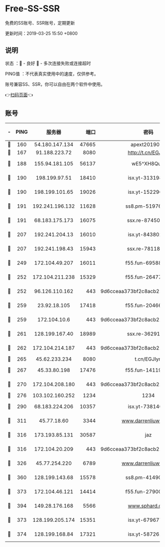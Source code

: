 # Free-SS-SSR

免费的SS账号、SSR账号，定期更新

更新时间：2019-03-25 15:50 +0800

## 说明

状态     ：🙂 - 良好 🙁 - 多次连接失败或连接超时

PING值   ：不代表真实使用中的速度，仅供参考。

账号兼容SS、SSR，你可以自由在两个软件中使用。

👉[扫码页面](https://liesauer.github.io/Free-SS-SSR/)👈

## 账号

|-|PING|服务器|端口|密码|加密方式|区域|
|:----:|:----:|:-----:|-----:|:----:|:----:|:----:|
|🙂|160|54.180.147.134|47665|apext2019001|chacha20|KR|
|🙂|167|91.188.223.72|8080|http://t.cn/EGJIyrl|rc4-md5|RU|
|🙂|188|155.94.181.105|56137|wE5^XH8Quw|aes-256-cfb|US|
|🙂|190|198.199.97.51|18410|isx.yt-31319888|aes-256-cfb|US|
|🙂|190|198.199.101.65|19026|isx.yt-15229699|aes-256-cfb|US|
|🙂|191|192.241.196.132|11628|ss8.pm-51976086|aes-256-cfb|US|
|🙂|191|68.183.175.173|16075|ssx.re-87450800|aes-256-cfb|US|
|🙂|207|192.241.204.13|16010|isx.yt-84380277|aes-256-cfb|US|
|🙂|207|192.241.198.43|15943|ssx.re-78118439|aes-256-cfb|US|
|🙂|249|172.104.49.207|16011|f55.fun-69588611|aes-256-cfb|SG|
|🙂|252|172.104.211.238|15329|f55.fun-26477830|aes-256-cfb|US|
|🙂|252|96.126.110.162|443|9d6cceaa373bf2c8acb22e60b6a58be6|aes-256-cfb|US|
|🙂|259|23.92.18.105|17418|f55.fun-20466360|aes-256-cfb|US|
|🙂|259|172.104.10.6|443|9d6cceaa373bf2c8acb22e60b6a58be6|aes-256-cfb|US|
|🙂|261|128.199.167.40|18989|ssx.re-36291667|aes-256-cfb|SG|
|🙂|262|172.104.214.187|443|9d6cceaa373bf2c8acb22e60b6a58be6|aes-256-cfb|US|
|🙂|265|45.62.233.234|8080|t.cn/EGJIyrl|rc4-md5|CA|
|🙂|267|45.33.80.198|17476|f55.fun-14119354|aes-256-cfb|US|
|🙂|270|172.104.208.180|443|9d6cceaa373bf2c8acb22e60b6a58be6|aes-256-cfb|US|
|🙂|276|103.102.160.252|1234|1234|rc4-md5|JP|
|🙂|290|68.183.224.206|10357|isx.yt-73814044|aes-256-cfb|SG|
|🙂|311|45.77.18.60|3344|www.darrenliuwei.com|aes-256-cfb|JP|
|🙂|316|173.193.85.131|30587|jaz|aes-256-cfb|US|
|🙂|316|172.104.20.209|443|9d6cceaa373bf2c8acb22e60b6a58be6|aes-256-cfb|US|
|🙂|326|45.77.254.220|6789|www.darrenliuwei.com|aes-256-cfb|SG|
|🙂|360|128.199.143.68|15578|ss8.pm-41490223|aes-256-cfb|SG|
|🙂|373|172.104.46.121|14414|f55.fun-27900052|aes-256-cfb|SG|
|🙂|394|149.28.176.168|5566|www.sphard.com|aes-256-cfb|AU|
|🙂|373|128.199.205.174|15351|isx.yt-67967792|aes-256-cfb|SG|
|🙂|374|128.199.168.84|17321|isx.yt-58726125|aes-256-cfb|SG|
